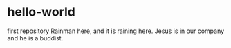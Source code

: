 # hello-world
first repository
Rainman here, and it is raining here. Jesus is in our company and he is a buddist.
